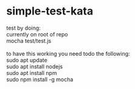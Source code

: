 # simple-test-kata
test by doing:\
currently on root of repo\
mocha test/test.js\
\
to have this working you need todo the following:\
sudo apt update\
sudo apt install nodejs\
sudo apt install npm\
sudo npm install -g mocha

